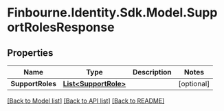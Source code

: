 # Finbourne.Identity.Sdk.Model.SupportRolesResponse

## Properties

Name | Type | Description | Notes
------------ | ------------- | ------------- | -------------
**SupportRoles** | [**List&lt;SupportRole&gt;**](SupportRole.md) |  | [optional] 

[[Back to Model list]](../README.md#documentation-for-models) [[Back to API list]](../README.md#documentation-for-api-endpoints) [[Back to README]](../README.md)

